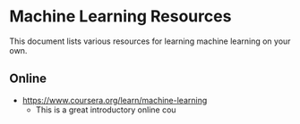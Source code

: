 # Machine Learning Resources

This document lists various resources for learning machine learning on your own.

## Online
- https://www.coursera.org/learn/machine-learning
  - This is a great introductory online cou
